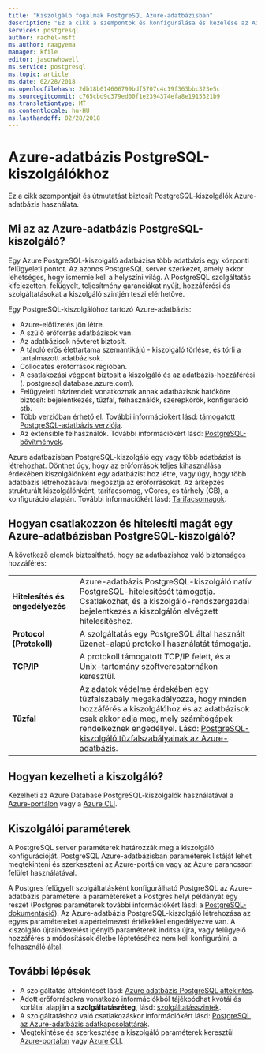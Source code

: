 ```yaml
---
title: "Kiszolgáló fogalmak PostgreSQL Azure-adatbázisban"
description: "Ez a cikk a szempontok és konfigurálása és kezelése az Azure-adatbázis PostgreSQL-kiszolgálók iránymutatásokat tartalmaz."
services: postgresql
author: rachel-msft
ms.author: raagyema
manager: kfile
editor: jasonwhowell
ms.service: postgresql
ms.topic: article
ms.date: 02/28/2018
ms.openlocfilehash: 2db18b014606799bdf5707c4c19f363bbc323e5c
ms.sourcegitcommit: c765cbd9c379ed00f1e2394374efa8e1915321b9
ms.translationtype: MT
ms.contentlocale: hu-HU
ms.lasthandoff: 02/28/2018
---
```

# <a name="azure-database-for-postgresql-servers"></a>Azure-adatbázis PostgreSQL-kiszolgálókhoz
Ez a cikk szempontjait és útmutatást biztosít PostgreSQL-kiszolgálók Azure-adatbázis használata.

## <a name="what-is-an-azure-database-for-postgresql-server"></a>Mi az az Azure-adatbázis PostgreSQL-kiszolgáló?
Egy Azure PostgreSQL-kiszolgáló adatbázisa több adatbázis egy központi felügyeleti pontot. Az azonos PostgreSQL server szerkezet, amely akkor lehetséges, hogy ismernie kell a helyszíni világ. A PostgreSQL szolgáltatás kifejezetten, felügyelt, teljesítmény garanciákat nyújt, hozzáférési és szolgáltatásokat a kiszolgáló szintjén teszi elérhetővé.

Egy PostgreSQL-kiszolgálóhoz tartozó Azure-adatbázis:

- Azure-előfizetés jön létre.
- A szülő erőforrás adatbázisok van.
- Az adatbázisok névteret biztosít.
- A tároló erős élettartama szemantikájú - kiszolgáló törlése, és törli a tartalmazott adatbázisok.
- Collocates erőforrások régióban.
- A csatlakozási végpont biztosít a kiszolgáló és az adatbázis-hozzáférési (. postgresql.database.azure.com).
- Felügyeleti házirendek vonatkoznak annak adatbázisok hatóköre biztosít: bejelentkezés, tűzfal, felhasználók, szerepkörök, konfiguráció stb.
- Több verzióban érhető el. További információkért lásd: [támogatott PostgreSQL-adatbázis verziója](concepts-supported-versions.md).
- Az extensible felhasználók. További információkért lásd: [PostgreSQL-bővítmények](concepts-extensions.md).

Azure adatbázisban PostgreSQL-kiszolgáló egy vagy több adatbázist is létrehozhat. Dönthet úgy, hogy az erőforrások teljes kihasználása érdekében kiszolgálónként egy adatbázist hoz létre, vagy úgy, hogy több adatbázis létrehozásával megosztja az erőforrásokat. Az árképzés strukturált kiszolgálónként, tarifacsomag, vCores, és tárhely (GB), a konfiguráció alapján. További információkért lásd: [Tarifacsomagok](./concepts-pricing-tiers.md).

## <a name="how-do-i-connect-and-authenticate-to-an-azure-database-for-postgresql-server"></a>Hogyan csatlakozzon és hitelesíti magát egy Azure-adatbázisban PostgreSQL-kiszolgáló?
A következő elemek biztosítható, hogy az adatbázishoz való biztonságos hozzáférés:

|||
|:--|:--|
| **Hitelesítés és engedélyezés** | Azure-adatbázis PostgreSQL-kiszolgáló natív PostgreSQL-hitelesítését támogatja. Csatlakozhat, és a kiszolgáló-rendszergazdai bejelentkezés a kiszolgálón elvégzett hitelesítéshez. |
| **Protocol (Protokoll)** | A szolgáltatás egy PostgreSQL által használt üzenet-alapú protokoll használatát támogatja. |
| **TCP/IP** | A protokoll támogatott TCP/IP felett, és a Unix-tartomány szoftvercsatornákon keresztül. |
| **Tűzfal** | Az adatok védelme érdekében egy tűzfalszabály megakadályozza, hogy minden hozzáférés a kiszolgálóhoz és az adatbázisok csak akkor adja meg, mely számítógépek rendelkeznek engedéllyel. Lásd: [PostgreSQL-kiszolgáló tűzfalszabályainak az Azure-adatbázis](concepts-firewall-rules.md). |

## <a name="how-do-i-manage-a-server"></a>Hogyan kezelheti a kiszolgáló?
Kezelheti az Azure Database PostgreSQL-kiszolgálók használatával a [Azure-portálon](https://portal.azure.com) vagy a [Azure CLI](/cli/azure/postgres).

## <a name="server-parameters"></a>Kiszolgálói paraméterek
A PostgreSQL server paraméterek határozzák meg a kiszolgáló konfigurációját. PostgreSQL Azure-adatbázisban paraméterek listáját lehet megtekinteni és szerkeszteni az Azure-portálon vagy az Azure parancssori felület használatával. 

A Postgres felügyelt szolgáltatásként konfigurálható PostgreSQL az Azure-adatbázis paraméterei a paramétereket a Postgres helyi példányát egy részét (Postgres paraméterek további információkért lásd: a [PostgreSQL-dokumentáció](https://www.postgresql.org/docs/9.6/static/runtime-config.html)). Az Azure-adatbázis PostgreSQL-kiszolgáló létrehozása az egyes paramétereket alapértelmezett értékekkel engedélyezve van. A kiszolgáló újraindexelést igénylő paraméterek indítsa újra, vagy felügyelő hozzáférés a módosítások életbe léptetéséhez nem kell konfigurálni, a felhasználó által.


## <a name="next-steps"></a>További lépések
- A szolgáltatás áttekintését lásd: [Azure adatbázis PostgreSQL áttekintés](overview.md).
- Adott erőforrásokra vonatkozó információkból tájékoódhat kvótái és korlátai alapján a **szolgáltatásréteg**, lásd: [szolgáltatásszintek](concepts-pricing-tiers.md).
- A szolgáltatáshoz való csatlakozáskor információkért lásd: [PostgreSQL az Azure-adatbázis adatkapcsolattárak](concepts-connection-libraries.md).
- Megtekintése és szerkesztése a kiszolgáló paraméterek keresztül [Azure-portálon](howto-configure-server-parameters-using-portal.md) vagy [Azure CLI](howto-configure-server-parameters-using-cli.md).
